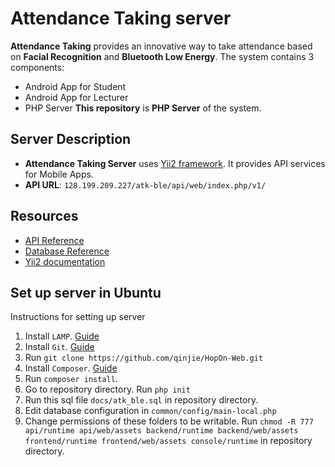 # Attendance Taking server
**Attendance Taking** provides an innovative way to take attendance based on **Facial Recognition** and **Bluetooth Low Energy**. The system contains 3 components:
- Android App for Student
- Android App for Lecturer
- PHP Server
**This repository** is **PHP Server** of the system.

## Server Description
* **Attendance Taking Server** uses [Yii2 framework](http://www.yiiframework.com/). It provides API services for Mobile Apps.
* **API URL**: ```128.199.209.227/atk-ble/api/web/index.php/v1/```

## Resources
* [API Reference](https://github.com/qinjie/AttendanceByFace-Web/blob/develop/API.md)
* [Database Reference](https://github.com/qinjie/HopOn-Web/blob/develop/Database.md)
* [Yii2 documentation](http://www.yiiframework.com/doc-2.0/guide-index.html)

## Set up server in Ubuntu
Instructions for setting up server

1. Install ```LAMP```. [Guide](https://www.digitalocean.com/community/tutorials/how-to-install-linux-apache-mysql-php-lamp-stack-on-ubuntu-14-04)
2. Install ```Git```. [Guide](https://www.digitalocean.com/community/tutorials/how-to-install-git-on-ubuntu-14-04)
3. Run ```git clone https://github.com/qinjie/HopOn-Web.git```
4. Install ```Composer```. [Guide](https://www.digitalocean.com/community/tutorials/how-to-install-and-use-composer-on-ubuntu-14-04)
5. Run ```composer install```.
6. Go to repository directory. Run ```php init```
7. Run this sql file ```docs/atk_ble.sql``` in repository directory.
8. Edit database configuration in ```common/config/main-local.php```
9. Change permissions of these folders to be writable. Run ```chmod -R 777 api/runtime api/web/assets backend/runtime backend/web/assets frontend/runtime frontend/web/assets console/runtime``` in repository directory.


